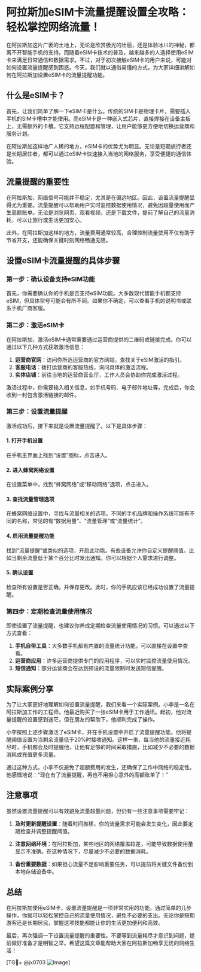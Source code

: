 # 阿拉斯加eSIM卡流量提醒设置全攻略：轻松掌控网络流量！

在阿拉斯加这片广袤的土地上，无论是欣赏极光的壮丽，还是体验冰川的神秘，都离不开智能手机的支持。而随着eSIM卡技术的普及，越来越多的人选择使用eSIM卡来满足日常通信和数据需求。不过，对于初次接触eSIM卡的用户来说，可能对如何设置流量提醒感到困惑。今天，我们就以通俗易懂的方式，为大家详细讲解如何在阿拉斯加设置eSIM卡的流量提醒功能。

## 什么是eSIM卡？

首先，让我们简单了解一下eSIM卡是什么。传统的SIM卡是物理卡片，需要插入手机的SIM卡槽中才能使用。而eSIM卡是一种嵌入式芯片，直接焊接在设备主板上，无需额外的卡槽。它支持远程配置和管理，让用户能够更方便地切换运营商和服务计划。

在阿拉斯加这样地广人稀的地方，eSIM卡的优势尤为明显。无论是短期旅行者还是长期居住者，都可以通过eSIM卡快速接入当地的网络服务，享受便捷的通信体验。

## 流量提醒的重要性

在阿拉斯加，网络信号可能并不稳定，尤其是在偏远地区。因此，设置流量提醒显得尤为重要。流量提醒可以帮助用户实时监控数据使用情况，避免因超量使用而产生高额账单。无论是浏览网页、观看视频，还是下载文件，提前了解自己的流量消耗，可以让旅行或生活更加安心。

此外，在阿拉斯加这样的地方，流量费用通常较高，合理控制流量使用不仅有助于节省开支，还能确保关键时刻网络畅通无阻。

## 设置eSIM卡流量提醒的具体步骤

### 第一步：确认设备支持eSIM功能

首先，你需要确认你的手机是否支持eSIM功能。大多数现代智能手机都支持eSIM，但具体型号可能会有所不同。如果你不确定，可以查看手机的说明书或联系手机厂商客服。

### 第二步：激活eSIM卡

在阿拉斯加，激活eSIM卡通常需要通过运营商提供的二维码或链接完成。你可以通过以下几种方式获取激活信息：

1. **运营商官网**：访问你所选运营商的官方网站，查找关于eSIM激活的指引。
2. **客服电话**：拨打运营商的客服热线，询问具体的激活流程。
3. **实体店铺**：前往当地的运营商营业厅，工作人员会协助你完成激活过程。

激活过程中，你需要输入相关信息，如手机号码、电子邮件地址等。完成后，你会收到一封包含激活链接的邮件。

### 第三步：设置流量提醒

激活成功后，接下来就是设置流量提醒了。以下是具体步骤：

#### 1. 打开手机设置

在手机主界面上找到“设置”图标，点击进入。

#### 2. 进入蜂窝网络设置

在设置菜单中，找到“蜂窝网络”或“移动网络”选项，点击进入。

#### 3. 查找流量管理选项

在蜂窝网络设置中，寻找与流量相关的选项。不同的手机品牌和操作系统可能有不同的名称，常见的有“数据用量”、“流量管理”或“流量统计”。

#### 4. 启用流量提醒功能

找到“流量提醒”或类似的选项，开启此功能。有些设备允许你自定义提醒阈值，比如当剩余流量低于某个百分比时发出通知。你可以根据个人需求进行调整。

#### 5. 确认设置

检查所有设置是否正确，并保存更改。此时，你的手机应该已经成功设置了流量提醒。

### 第四步：定期检查流量使用情况

即使设置了流量提醒，也建议你养成定期检查流量使用情况的习惯。可以通过以下方式查看：

1. **手机自带工具**：大多数手机都有内置的流量统计功能，可以直接在设置中查看。
2. **运营商应用**：许多运营商提供专门的应用程序，可以实时监控流量使用情况。
3. **短信通知**：部分运营商会在达到预设的流量限制时发送短信提醒。

## 实际案例分享

为了让大家更好地理解如何设置流量提醒，我们来看一个实际案例。小李是一名在阿拉斯加工作的工程师，他最近购买了一张eSIM卡用于工作通讯。起初，他对流量提醒的设置感到迷茫，但在朋友的帮助下，他顺利完成了操作。

小李按照上述步骤激活了eSIM卡，并在手机设置中开启了流量提醒功能。他将提醒阈值设置为当剩余流量低于20%时接收通知。这样一来，每当他的流量接近耗尽时，手机都会及时提醒他，让他有足够的时间采取措施，比如减少不必要的数据消耗或充值更多流量。

通过这种方式，小李不仅避免了超额费用的发生，还确保了工作中网络的稳定性。他感慨地说：“现在有了流量提醒，再也不用担心意外的高额账单了！”

## 注意事项

虽然设置流量提醒可以有效避免流量超量问题，但仍有一些注意事项需要牢记：

1. **及时更新提醒设置**：随着时间推移，你的流量需求可能会发生变化，因此要定期检查并调整提醒阈值。
   
2. **注意网络环境**：在阿拉斯加，某些地区的网络覆盖较差，可能导致数据使用量显示不准确。在这种情况下，尽量减少不必要的数据消耗。

3. **备份重要数据**：如果担心流量不足影响重要任务，可以提前将关键文件备份到本地存储设备中。

## 总结

在阿拉斯加使用eSIM卡，设置流量提醒是一项非常实用的功能。通过简单的几步操作，你就可以轻松掌控自己的流量使用情况，避免不必要的支出。无论你是短期游客还是长期居民，掌握这项技能都能让你的生活更加便利和高效。

最后，再次强调一下设置流量提醒的重要性。不要等到流量耗尽才意识到问题，提前做好准备才是明智之举。希望这篇文章能帮助大家在阿拉斯加畅享无忧的网络生活！

[TG💪+ @jx0703 ![Image](https://github.com/user-attachments/assets/dbca1d08-cadb-493c-b0ec-ad6f7a83f270)]